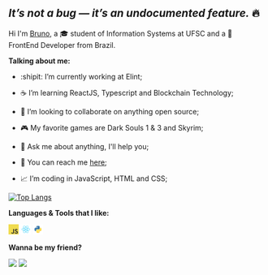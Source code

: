 ## *It’s not a bug — it’s an undocumented feature.* :fire:

Hi I'm [Bruno](https://www.linkedin.com/in/brunodelias/), a 🎓 student of Information Systems at UFSC and a :notebook: FrontEnd Developer from Brazil.

**Talking about me:**

- :shipit: I’m currently working at Elint;

- :coffee: I’m learning ReactJS,
  Typescript and Blockchain Technology;

- :open_file_folder: I’m looking to collaborate on anything open source;

- :video_game: My favorite games are Dark Souls 1 & 3 and Skyrim;  
  
- 💬 Ask me about anything, I'll help you;

- :e-mail: You can reach me [here](https://www.linkedin.com/in/brunodelias/);
  
- 📈 I’m coding in JavaScript, HTML and CSS;

[![Top Langs](https://github-readme-stats.vercel.app/api/top-langs/?username=brunod-e&show_icons=true&theme=github_dark&layout=compact)](https://github.com/anuraghazra/github-readme-stats)
<!-- 
[![willianrod's wakatime stats](https://github-readme-stats.vercel.app/api/wakatime?username=brunode&show_icons=true&theme=github_dark)](https://github.com/anuraghazra/github-readme-stats)
 -->
**Languages & Tools that I like:**

<code><img height="20" src="https://raw.githubusercontent.com/github/explore/80688e429a7d4ef2fca1e82350fe8e3517d3494d/topics/javascript/javascript.png"></code>
<code><img height="20" src="https://raw.githubusercontent.com/github/explore/80688e429a7d4ef2fca1e82350fe8e3517d3494d/topics/react/react.png"></code>
<code><img height="20" src="https://raw.githubusercontent.com/github/explore/80688e429a7d4ef2fca1e82350fe8e3517d3494d/topics/python/python.png"></code>

**Wanna be my friend?**

[<img src="https://img.icons8.com/color/48/000000/linkedin.png" width="3.5%"/>](https://www.linkedin.com/in/brunodelias/)
<a href="mailto:brunodaniel.elias@gmail.com"> <img src="https://img.icons8.com/fluent/48/000000/gmail.png" width="3.5%"/> </a>
